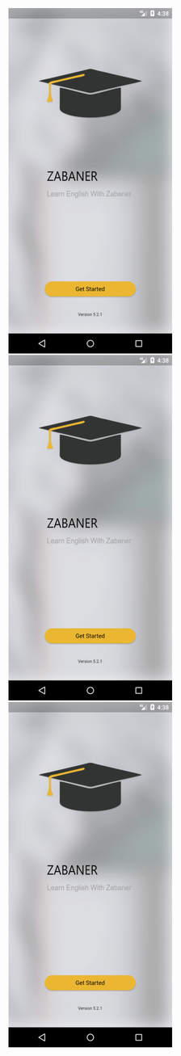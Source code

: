 
<p>
  <img src="https://github.com/SajadRahimi1/english-learning-app/raw/main/screenshots/splash.png" />
  <img src="https://github.com/SajadRahimi1/english-learning-app/raw/main/screenshots/splash.png" />
  <img src="https://github.com/SajadRahimi1/english-learning-app/raw/main/screenshots/splash.png" />
</p>
